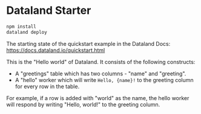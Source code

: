 # Dataland Starter

```sh
npm install
dataland deploy
```

The starting state of the quickstart example in the Dataland Docs:
<https://docs.dataland.io/quickstart.html>

This is the "Hello world" of Dataland. It consists of the following constructs:

- A "greetings" table which has two columns - "name" and "greeting".
- A "hello" worker which will write `Hello, {name}!` to the greeting column for every row in the table.

For example, if a row is added with "world" as the name,
the hello worker will respond by writing "Hello, world!" to the greeting column.

